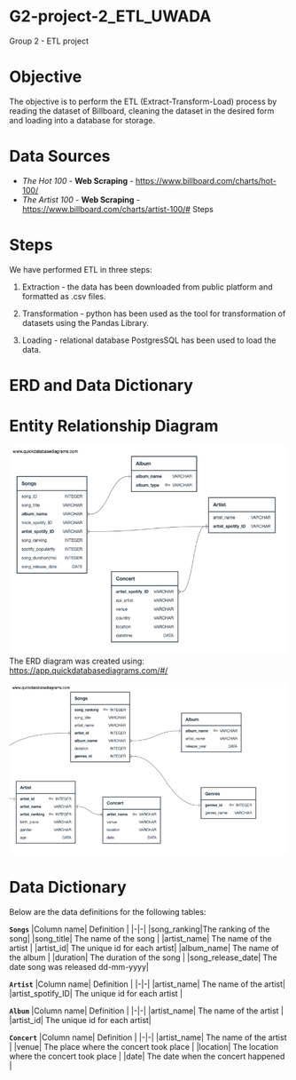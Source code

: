 # G2-project-2_ETL_UWADA
Group 2 - ETL project

# Objective
The objective is to perform the ETL (Extract-Transform-Load) process by reading the dataset of Billboard, cleaning the dataset in the desired form and loading into a database for storage.

# Data Sources
- *The Hot 100* - **Web Scraping** - https://www.billboard.com/charts/hot-100/
- *The Artist 100* - **Web Scraping** - https://www.billboard.com/charts/artist-100/# Steps

# Steps
We have performed ETL in three steps:

1. Extraction - the data has been downloaded from public platform and formatted as .csv files.

2. Transformation - python has been used as the tool for transformation of datasets using the Pandas Library.

3. Loading - relational database PostgresSQL has been used to load the data.

# ERD and Data Dictionary
# Entity Relationship Diagram

![ERD](https://github.com/P219-C/G2-project-2_ETL_UWADA/blob/Oksana/ERD/QuickDBD-export%20(2).png)
The ERD diagram was created using: https://app.quickdatabasediagrams.com/#/

![test](https://github.com/P219-C/G2-project-2_ETL_UWADA/blob/Oksana/ERD/QuickDBD-export.png)

# Data Dictionary
Below are the data definitions for the following tables:

<b>`Songs`</b>
|Column name| Definition | 
|-|-|
|song_ranking|The ranking of the song| 
|song_title| The name of the song |
|artist_name| The name of the artist |
|artist_id| The unique id for each artist|
|album_name| The name of the album |
|duration| The duration of the song |
|song_release_date| The date song was released dd-mm-yyyy|

<b>`Artist`</b>
|Column name| Definition | 
|-|-|
|artist_name| The name of the artist|
|artist_spotify_ID| The unique id for each artist |

<b>`Album`</b>
|Column name| Definition | 
|-|-|
|artist_name| The name of the artist |
|artist_id| The unique id for each artist|

<b>`Concert`</b>
|Column name| Definition | 
|-|-|
|artist_name| The name of the artist |
|venue| The place where the concert took place |
|location| The location where the concert took place |
|date| The date when the concert happened |
